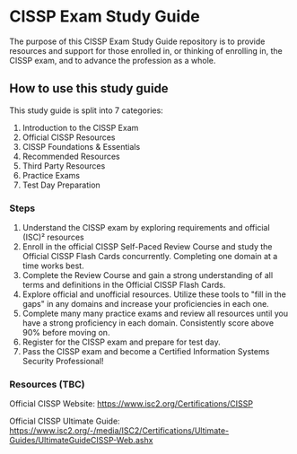# CISSP Exam Study Guide
The purpose of this CISSP Exam Study Guide repository is to provide resources and support for those enrolled in, or thinking of enrolling in, the CISSP exam, and to advance the profession as a whole.

## How to use this study guide
This study guide is split into 7 categories: 
1. Introduction to the CISSP Exam
2. Official CISSP Resources
3. CISSP Foundations & Essentials
4. Recommended Resources
5. Third Party Resources
6. Practice Exams
7. Test Day Preparation

### Steps
1. Understand the CISSP exam by exploring requirements and official (ISC)² resources
2. Enroll in the official CISSP Self-Paced Review Course and study the Official CISSP Flash Cards concurrently. Completing one domain at a time works best.
3. Complete the Review Course and gain a strong understanding of all terms and definitions in the Official CISSP Flash Cards.
4. Explore official and unofficial resources. Utilize these tools to "fill in the gaps" in any domains and increase your proficiencies in each one.
5. Complete many many practice exams and review all resources until you have a strong proficiency in each domain. Consistently score above 90% before moving on.
6. Register for the CISSP exam and prepare for test day.
7. Pass the CISSP exam and become a Certified Information Systems Security Professional!

### Resources (TBC)
Official CISSP Website: https://www.isc2.org/Certifications/CISSP

Official CISSP Ultimate Guide: https://www.isc2.org/-/media/ISC2/Certifications/Ultimate-Guides/UltimateGuideCISSP-Web.ashx
